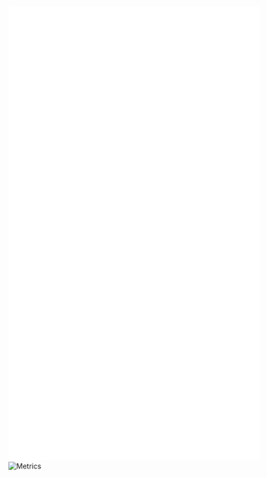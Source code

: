 
![Metrics](/github-metrics.svg)
![Metrics](https://metrics.lecoq.io/rlgerma?template=classic&base.header=0&base.activity=0&base.community=0&base.repositories=0&base.metadata=0&achievements=1&notable=1&music=1&achievements.threshold=C&achievements.secrets=true&achievements.display=detailed&achievements.limit=0&notable.from=organization&notable.repositories=false&notable.indepth=false&notable.types=commit&music.provider=spotify&music.mode=recent&music.limit=4&music.played.at=false&music.time.range=short&music.top.type=tracks&music.user=1221922094&config.timezone=America%2FDenver)

